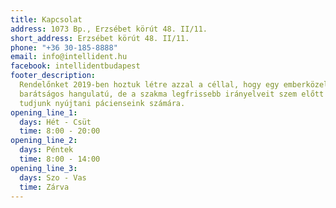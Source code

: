 ```yaml
---
title: Kapcsolat
address: 1073 Bp., Erzsébet körút 48. II/11.
short_address: Erzsébet körút 48. II/11.
phone: "+36 30-185-8888"
email: info@intellident.hu
facebook: intellidentbudapest
footer_description:
  Rendelőnket 2019-ben hoztuk létre azzal a céllal, hogy egy emberközeli,
  barátságos hangulatú, de a szakma legfrissebb irányelveit szem előtt tartó ellátást
  tudjunk nyújtani pácienseink számára.
opening_line_1:
  days: Hét - Csüt
  time: 8:00 - 20:00
opening_line_2:
  days: Péntek
  time: 8:00 - 14:00
opening_line_3:
  days: Szo - Vas
  time: Zárva
---
```

